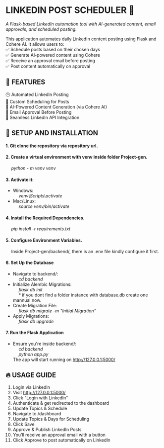 # LINKEDIN POST SCHEDULER 🚀
*A Flask-based LinkedIn automation tool with AI-generated content, email approvals, and scheduled posting.<br>*

This application automates daily LinkedIn content posting using Flask and Cohere AI. It allows users to:<br>
✅ Schedule posts based on their chosen days<br>
✅ Generate AI-powered content using Cohere<br>
✅ Receive an approval email before posting<br>
✅ Post content automatically on approval<br>

## 📌 FEATURES<br>
🕒 Automated LinkedIn Posting<br>
📅 Custom Scheduling for Posts<br>
🤖 AI-Powered Content Generation (via Cohere AI)<br>
📧 Email Approval Before Posting<br>
🔗 Seamless LinkedIn API Integration<br>

## 🔧 SETUP AND INSTALLATION
#### 1. Git clone the repository via repository url.
#### 2. Create a virtual environment with venv inside folder Project-gen.<br>
*&emsp; python - m venv venv</p>*
#### 3. Activate it:
- Windows:<br>
*&emsp; venv\Scripts\activate*
- Mac/Linux:<br>
*&emsp; source venv/bin/activate*
#### 4. Install the Required Dependencies.<br>
*&emsp; pip install -r requirements.txt*
#### 5. Configure Environment Variables.<br>
&emsp; Inside Project-gen/backend/, there is an .env file kindly configure it first.
#### 6. Set Up the Database<br>
- Navigate to backend/:<br>
*&emsp; cd backend<br>*
- Initialize Alembic Migrations:<br>
*&emsp; flask db init<br>*
&emsp; * if you dont find a folder instance with database.db create one mannual now.<br>
- Create Migration File:<br>
*&emsp; flask db migrate -m "Initial Migration"<br>*
- Apply Migrations:<br>
*&emsp; flask db upgrade<br>*
#### 7. Run the Flask Application
- Ensure you're inside backend/:<br>
*&emsp; cd backend<br>*
*&emsp; python app.py<br>*
The app will start running on http://127.0.0.1:5000/

## 🔥 USAGE GUIDE
1. Login via LinkedIn
2. Visit http://127.0.0.1:5000/
3. Click "Login with LinkedIn"
4. Authenticate & get redirected to the dashboard
5. Update Topics & Schedule
6. Navigate to /dashboard
7. Update Topics & Days for Scheduling
8. Click Save
9. Approve & Publish LinkedIn Posts
10. You’ll receive an approval email with a button
11. Click Approve to post automatically on LinkedIn
